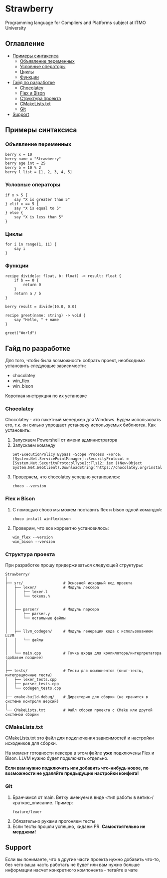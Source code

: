 # Strawberry
Programming language for Compliers and Platforms subject at ITMO University

## Оглавление
- [Примеры синтаксиса](#примеры-синтаксиса)
    - [Объявление переменных](#объявление-переменных)
    - [Условные операторы](#условные-операторы)
    - [Циклы](#циклы)
    - [Функции](#функции)
- [Гайд по разработке](#гайд-по-разработке)
    - [Chocolatey](#chocolatey)
    - [Flex и Bison](#flex-и-bison)
    - [Структура проекта](#структура-проекта)
    - [CMakeLists.txt](#cmakelists-txt)
    - [Git](#git)
- [Support](#support)

## Примеры синтаксиса

### Объявление переменных

```plaintext
berry x = 10
berry name = "Strawberry"
berry age int = 25
berry b = 10 % 2
berry l list = [1, 2, 3, 4, 5]
```

### Условные операторы
```plaintext
if x > 5 {
    say "X is greater than 5"
} elif x == 5 {
    say "X is equal to 5"
} else {
    say "X is less than 5"
}
```

### Циклы
```plaintext
for i in range(1, 11) {
    say i
}
```

### Функции
```plaintext
recipe divide(a: float, b: float) -> result: float {
    if b == 0 {
        return 0
    }
    return a / b
}

berry result = divide(10.0, 0.0)

recipe greet(name: string) -> void {
    say "Hello, " + name
}

greet("World")
```

## Гайд по разработке

Для того, чтобы была возможность собрать проект, необходимо установить
следующие зависимости:

- chocolatey
- win_flex
- win_bison

Короткая инструкция по их установке

### Chocolatey
Chocolatey - это пакетный менеджер для Windows. Будем использовать его, т.к. он сильно
упрощает установку используемых библиотек. Как установить:

1. Запускаем Powershell от имени администратора
2. Запускаем команду
    ```plaintext
    Set-ExecutionPolicy Bypass -Scope Process -Force; [System.Net.ServicePointManager]::SecurityProtocol = [System.Net.SecurityProtocolType]::Tls12; iex ((New-Object System.Net.WebClient).DownloadString('https://chocolatey.org/install.ps1'))
    ```
3. Проверяем, что chocolatey успешно установился:
    ```plaintext
    choco --version
    ```

### Flex и Bison

1. С помощью choco мы можем поставить flex и bison одной командой:
    ```plaintext
    choco install winflexbison
    ```
2. Проверим, что все корректно установилось:
    ```plaintext
    win_flex --version
    win_bison --version
    ```

### Структура проекта
При разработке прошу придерживаться следующей структуры:
```plaintext
Strawberry/
│
├── src/                  # Основной исходный код проекта
│   ├── lexer/            # Модуль лексера
│   │   ├── lexer.l
│   │   └── tokens.h
│   │
│   │
│   ├── parser/           # Модуль парсера
│   │   ├── parser.y
│   │   └── остальные файлы
│   │
│   │
│   ├── llvm_codegen/     # Модуль генерации кода с использованием LLVM
│   │   └── файлы
│   │
│   │
│   └── main.cpp          # Точка входа для компилятора/интерпретатора (добавим позднее)
│
│
├── tests/                # Тесты для компонентов (юнит-тесты, интеграционные тесты)
│   ├── lexer_tests.cpp
│   ├── parser_tests.cpp
│   └── codegen_tests.cpp
│
├── cmake-build-debug/    # Директория для сборки (не хранится в системе контроля версий)
│
└── CMakeLists.txt        # Файл сборки проекта с CMake или другой системой сборки

```

### CMakeLists.txt
CMakeLists.txt это файл для подключения зависимостей и настройки
исходников для сборки.

На момент готовности лексера в этом файле **уже** подключены Flex и Bison. LLVM
нужно будет подключать отдельно.

**Если вам нужно подключить или добавить что-нибудь новое, по возможности не удаляйте предыдущие настройки конфига!**

### Git

1. Бранчимся от main. Ветку именуем в виде <тип работы в ветке>/краткое_описание. Пример:
    ```plaintext
    feature/lexer
    ```
2. Обязательно руками прогоняем тесты
3. Если тесты прошли успешно, кидаем PR. **Самостоятельно не мерджим!**


## Support
Если вы понимаете, что в другие части проекта нужно добавить что-то, без чего
ваша часть работать не будет или вам нужно больше информации насчет конкретного компонента -
тегайте в чате